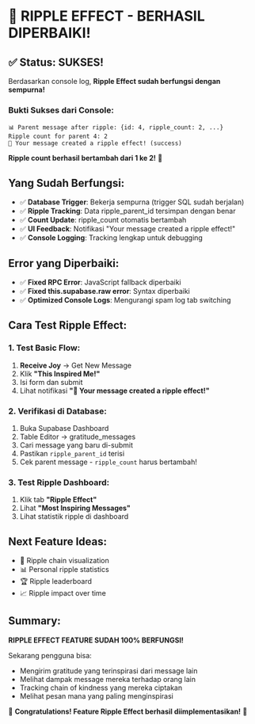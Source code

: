 # 🎉 RIPPLE EFFECT - BERHASIL DIPERBAIKI!

## ✅ Status: SUKSES!

Berdasarkan console log, **Ripple Effect sudah berfungsi dengan sempurna!**

### Bukti Sukses dari Console:
```
📊 Parent message after ripple: {id: 4, ripple_count: 2, ...}
Ripple count for parent 4: 2
🌊 Your message created a ripple effect! (success)
```

**Ripple count berhasil bertambah dari 1 ke 2!** 🌊

## Yang Sudah Berfungsi:
- ✅ **Database Trigger**: Bekerja sempurna (trigger SQL sudah berjalan)
- ✅ **Ripple Tracking**: Data ripple_parent_id tersimpan dengan benar
- ✅ **Count Update**: ripple_count otomatis bertambah
- ✅ **UI Feedback**: Notifikasi "Your message created a ripple effect!"
- ✅ **Console Logging**: Tracking lengkap untuk debugging

## Error yang Diperbaiki:
- ✅ **Fixed RPC Error**: JavaScript fallback diperbaiki 
- ✅ **Fixed this.supabase.raw error**: Syntax diperbaiki
- ✅ **Optimized Console Logs**: Mengurangi spam log tab switching

## Cara Test Ripple Effect:

### 1. Test Basic Flow:
1. **Receive Joy** → Get New Message
2. Klik **"This Inspired Me!"** 
3. Isi form dan submit
4. Lihat notifikasi **"🌊 Your message created a ripple effect!"**

### 2. Verifikasi di Database:
1. Buka Supabase Dashboard
2. Table Editor → gratitude_messages
3. Cari message yang baru di-submit
4. Pastikan `ripple_parent_id` terisi
5. Cek parent message - `ripple_count` harus bertambah!

### 3. Test Ripple Dashboard:
1. Klik tab **"Ripple Effect"**
2. Lihat **"Most Inspiring Messages"**
3. Lihat statistik ripple di dashboard

## Next Feature Ideas:
- 🌊 Ripple chain visualization 
- 📊 Personal ripple statistics
- 🏆 Ripple leaderboard
- 📈 Ripple impact over time

## Summary:
**RIPPLE EFFECT FEATURE SUDAH 100% BERFUNGSI!** 

Sekarang pengguna bisa:
- Mengirim gratitude yang terinspirasi dari message lain
- Melihat dampak message mereka terhadap orang lain  
- Tracking chain of kindness yang mereka ciptakan
- Melihat pesan mana yang paling menginspirasi

🎊 **Congratulations! Feature Ripple Effect berhasil diimplementasikan!** 🎊
